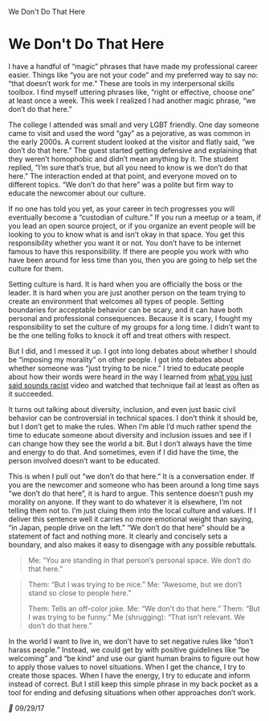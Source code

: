 We Don't Do That Here

# We Don't Do That Here

I have a handful of “magic” phrases that have made my professional career easier. Things like “you are not your code” and my preferred way to say no: “that doesn’t work for me.” These are tools in my interpersonal skills toolbox. I find myself uttering phrases like, “right or effective, choose one” at least once a week. This week I realized I had another magic phrase, “we don’t do that here.”

The college I attended was small and very LGBT friendly. One day someone came to visit and used the word “gay” as a pejorative, as was common in the early 2000s. A current student looked at the visitor and flatly said, “we don’t do that here.” The guest started getting defensive and explaining that they weren’t homophobic and didn’t mean anything by it. The student replied, “I’m sure that’s true, but all you need to know is we don’t do that here.” The interaction ended at that point, and everyone moved on to different topics. “We don’t do that here” was a polite but firm way to educate the newcomer about our culture.

If no one has told you yet, as your career in tech progresses you will eventually become a “custodian of culture.” If you run a meetup or a team, if you lead an open source project, or if you organize an event people will be looking to you to know what is and isn’t okay in that space. You get this responsibility whether you want it or not. You don’t have to be internet famous to have this responsibility. If there are people you work with who have been around for less time than you, then you are going to help set the culture for them.

Setting culture is hard. It is hard when you are officially the boss or the leader. It is hard when you are just another person on the team trying to create an environment that welcomes all types of people. Setting boundaries for acceptable behavior can be scary, and it can have both personal and professional consequences. Because it is scary, I fought my responsibility to set the culture of my groups for a long time. I didn’t want to be the one telling folks to knock it off and treat others with respect.

But I did, and I messed it up. I got into long debates about whether I should be “imposing my morality” on other people. I got into debates about whether someone was “just trying to be nice.” I tried to educate people about how their words were heard in the way I learned from [what you just said sounds racist](https://www.youtube.com/watch?v=b0Ti-gkJiXc) video and watched that technique fail at least as often as it succeeded.

It turns out talking about diversity, inclusion, and even just basic civil behavior can be controversial in technical spaces. I don’t think it should be, but I don’t get to make the rules. When I’m able I’d much rather spend the time to educate someone about diversity and inclusion issues and see if I can change how they see the world a bit. But I don’t always have the time and energy to do that. And sometimes, even if I did have the time, the person involved doesn’t want to be educated.

This is when I pull out “we don’t do that here.” It is a conversation ender. If you are the newcomer and someone who has been around a long time says “we don’t do that here”, it is hard to argue. This sentence doesn’t push my morality on anyone. If they want to do whatever it is elsewhere, I’m not telling them not to. I’m just cluing them into the local culture and values. If I deliver this sentence well it carries no more emotional weight than saying, “in Japan, people drive on the left.” “We don’t do that here” should be a statement of fact and nothing more. It clearly and concisely sets a boundary, and also makes it easy to disengage with any possible rebuttals.

>

> Me: “You are standing in that person’s personal space. We don’t do that here.”

> Them: “But I was trying to be nice.”
> Me: “Awesome, but we don’t stand so close to people here.”
>
> Them: Tells an off-color joke.
> Me: “We don’t do that here.”
> Them: “But I was trying to be funny.”
> Me (shrugging): “That isn’t relevant. We don’t do that here.”

In the world I want to live in, we don’t have to set negative rules like “don’t harass people.” Instead, we could get by with positive guidelines like “be welcoming” and “be kind” and use our giant human brains to figure out how to apply those values to novel situations. When I get the chance, I try to create those spaces. When I have the energy, I try to educate and inform instead of correct. But I still keep this simple phrase in my back pocket as a tool for ending and defusing situations when other approaches don’t work.

******  09/29/17